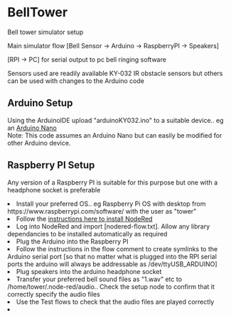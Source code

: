 # BellTower
Bell tower simulator setup

Main simulator flow  [Bell Sensor -> Arduino -> RaspberryPI -> Speakers]

[RPI -> PC]  for serial output to pc bell ringing software

Sensors used are readily available KY-032 IR obstacle sensors but others can be used with changes to the Arduino code

<h2>Arduino Setup</h2>
Using the ArduinoIDE upload "arduinoKY032.ino" to a suitable device.. eg an <a href="https://www.teachmemicro.com/wp-content/uploads/2019/06/Arduino-Nano-pinout.jpg">Arduino Nano</a><br>
Note: This code assumes an Arduino Nano but can easily be modified for other Arduino device.

<h2>Raspberry PI Setup</h2>
<p>Any version of a Raspberry PI is suitable for this purpose but one with a headphone socket is preferable
<list>
<li>Install your preferred OS.. eg Raspberry Pi OS with desktop from https://www.raspberrypi.com/software/ with the user as "tower"
<li>Follow the <a href="https://nodered.org/docs/getting-started/raspberrypi">instructions here to install NodeRed</a>
<li>Log into NodeRed and import [nodered-flow.txt].  Allow any library dependancies to be installed automatically as required
<li>Plug the Arduino into the Raspberry PI
<li>Follow the instructions in the flow comment to create symlinks to the Arduino serial port [so that no matter what is plugged into the RPI serial ports the arduino will always be addressable as /dev/ttyUSB_ARDUINO]
<li>Plug speakers into the arduino headphone socket
<li>Transfer your preferred bell sound files as "1.wav" etc to  /home/tower/.node-red/audio.. Check the setup node to confirm that it correctly specify the audio files 
<li>Use the Test flows to check that the audio files are played correctly
<li>
</list>
